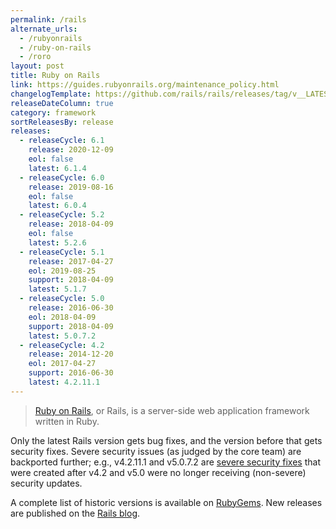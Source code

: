 ```yaml
---
permalink: /rails
alternate_urls:
  - /rubyonrails
  - /ruby-on-rails
  - /roro
layout: post
title: Ruby on Rails
link: https://guides.rubyonrails.org/maintenance_policy.html
changelogTemplate: https://github.com/rails/rails/releases/tag/v__LATEST__
releaseDateColumn: true
category: framework
sortReleasesBy: release
releases:
  - releaseCycle: 6.1
    release: 2020-12-09
    eol: false
    latest: 6.1.4
  - releaseCycle: 6.0
    release: 2019-08-16
    eol: false
    latest: 6.0.4
  - releaseCycle: 5.2
    release: 2018-04-09
    eol: false
    latest: 5.2.6
  - releaseCycle: 5.1
    release: 2017-04-27
    eol: 2019-08-25
    support: 2018-04-09
    latest: 5.1.7
  - releaseCycle: 5.0
    release: 2016-06-30
    eol: 2018-04-09
    support: 2018-04-09
    latest: 5.0.7.2
  - releaseCycle: 4.2
    release: 2014-12-20
    eol: 2017-04-27
    support: 2016-06-30
    latest: 4.2.11.1
---
```


>[Ruby on Rails](https://rubyonrails.org/), or Rails, is a server-side web application framework written in Ruby.

Only the latest Rails version gets bug fixes, and the version before that gets security fixes. Severe security issues (as judged by the core team) are backported further; e.g., v4.2.11.1 and v5.0.7.2 are [severe security fixes](https://weblog.rubyonrails.org/2019/3/13/Rails-4-2-5-1-5-1-6-2-have-been-released/) that were created after v4.2 and v5.0 were no longer receiving (non-severe) security updates.

A complete list of historic versions is available on [RubyGems](https://rubygems.org/gems/rails/versions). New releases are published on the [Rails blog](https://weblog.rubyonrails.org/releases/).
